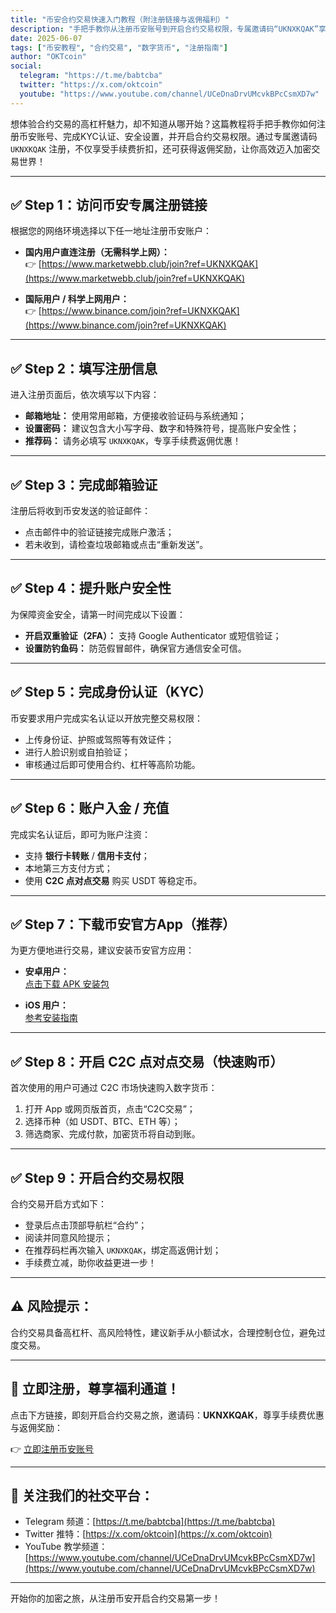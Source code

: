 ```yaml
---
title: "币安合约交易快速入门教程（附注册链接与返佣福利）"
description: "手把手教你从注册币安账号到开启合约交易权限，专属邀请码“UKNXKQAK”享受手续费返佣，快速开启你的高杠杆交易之旅。"
date: 2025-06-07
tags: ["币安教程", "合约交易", "数字货币", "注册指南"]
author: "OKTcoin"
social:
  telegram: "https://t.me/babtcba"
  twitter: "https://x.com/oktcoin"
  youtube: "https://www.youtube.com/channel/UCeDnaDrvUMcvkBPcCsmXD7w"
---
```


想体验合约交易的高杠杆魅力，却不知道从哪开始？这篇教程将手把手教你如何注册币安账号、完成KYC认证、安全设置，并开启合约交易权限。通过专属邀请码 `UKNXKQAK` 注册，不仅享受手续费折扣，还可获得返佣奖励，让你高效迈入加密交易世界！

---

## ✅ Step 1：访问币安专属注册链接

根据您的网络环境选择以下任一地址注册币安账户：

- **国内用户直连注册（无需科学上网）：**  
  👉 [https://www.marketwebb.club/join?ref=UKNXKQAK](https://www.marketwebb.club/join?ref=UKNXKQAK)

- **国际用户 / 科学上网用户：**  
  👉 [https://www.binance.com/join?ref=UKNXKQAK](https://www.binance.com/join?ref=UKNXKQAK)

---

## ✅ Step 2：填写注册信息

进入注册页面后，依次填写以下内容：

- **邮箱地址：** 使用常用邮箱，方便接收验证码与系统通知；
- **设置密码：** 建议包含大小写字母、数字和特殊符号，提高账户安全性；
- **推荐码：** 请务必填写 `UKNXKQAK`，专享手续费返佣优惠！

---

## ✅ Step 3：完成邮箱验证

注册后将收到币安发送的验证邮件：

- 点击邮件中的验证链接完成账户激活；
- 若未收到，请检查垃圾邮箱或点击“重新发送”。

---

## ✅ Step 4：提升账户安全性

为保障资金安全，请第一时间完成以下设置：

- **开启双重验证（2FA）：** 支持 Google Authenticator 或短信验证；
- **设置防钓鱼码：** 防范假冒邮件，确保官方通信安全可信。

---

## ✅ Step 5：完成身份认证（KYC）

币安要求用户完成实名认证以开放完整交易权限：

- 上传身份证、护照或驾照等有效证件；
- 进行人脸识别或自拍验证；
- 审核通过后即可使用合约、杠杆等高阶功能。

---

## ✅ Step 6：账户入金 / 充值

完成实名认证后，即可为账户注资：

- 支持 **银行卡转账** / **信用卡支付**；
- 本地第三方支付方式；
- 使用 **C2C 点对点交易** 购买 USDT 等稳定币。

---

## ✅ Step 7：下载币安官方App（推荐）

为更方便地进行交易，建议安装币安官方应用：

- **安卓用户：**  
  [点击下载 APK 安装包](https://download.mp3web.ac/pack/BNApp_00000058.apk)

- **iOS 用户：**  
  [参考安装指南](https://www.marketwebb.io/download-guide?hl=zh-CN)

---

## ✅ Step 8：开启 C2C 点对点交易（快速购币）

首次使用的用户可通过 C2C 市场快速购入数字货币：

1. 打开 App 或网页版首页，点击“C2C交易”；
2. 选择币种（如 USDT、BTC、ETH 等）；
3. 筛选商家、完成付款，加密货币将自动到账。

---

## ✅ Step 9：开启合约交易权限

合约交易开启方式如下：

- 登录后点击顶部导航栏“合约”；
- 阅读并同意风险提示；
- 在推荐码栏再次输入 `UKNXKQAK`，绑定高返佣计划；
- 手续费立减，助你收益更进一步！

---

## ⚠️ 风险提示：

合约交易具备高杠杆、高风险特性，建议新手从小额试水，合理控制仓位，避免过度交易。

---

## 🎉 立即注册，尊享福利通道！

点击下方链接，即刻开启合约交易之旅，邀请码：**UKNXKQAK**，尊享手续费优惠与返佣奖励：

👉 [立即注册币安账号](https://www.binance.com/join?ref=UKNXKQAK)

---

## 📱 关注我们的社交平台：

- Telegram 频道：[https://t.me/babtcba](https://t.me/babtcba)
- Twitter 推特：[https://x.com/oktcoin](https://x.com/oktcoin)
- YouTube 教学频道：[https://www.youtube.com/channel/UCeDnaDrvUMcvkBPcCsmXD7w](https://www.youtube.com/channel/UCeDnaDrvUMcvkBPcCsmXD7w)

---

开始你的加密之旅，从注册币安开启合约交易第一步！
